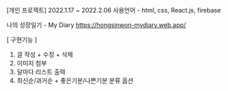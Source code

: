 [개인 프로젝트] 2022.1.17 ~ 2022.2.06
사용언어 - html, css, React.js, firebase

나의 성장일기 - My Diary https://hongsinwon-mydiary.web.app/

[ 구현기능 ]

1. 글 작성 + 수정 + 삭제
2. 이미지 첨부
3. 달마다 리스트 출력
4. 최신순/과거순 + 좋은기분/나쁜기분 분류 옵션
